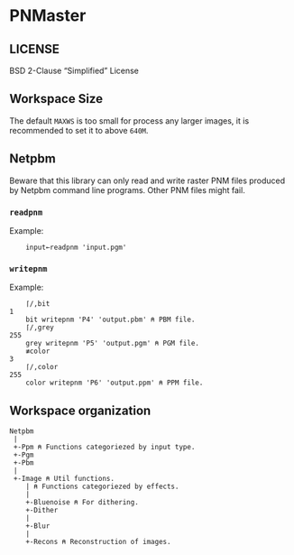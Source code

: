 # PNMaster

## LICENSE

BSD 2-Clause “Simplified” License

## Workspace Size

The default `MAXWS` is too small for process any larger images, it is
recommended to set it to above `640M`.

## Netpbm

Beware that this library can only read and write raster PNM files
produced by Netpbm command line programs. Other PNM files might fail.

### `readpnm`

Example:

```
    input←readpnm 'input.pgm'
```


### `writepnm`

Example:

```
    ⌈/,bit
1
    bit writepnm 'P4' 'output.pbm' ⍝ PBM file.
    ⌈/,grey
255
    grey writepnm 'P5' 'output.pgm' ⍝ PGM file.
    ≢color
3
    ⌈/,color
255
    color writepnm 'P6' 'output.ppm' ⍝ PPM file.
```

## Workspace organization

```
Netpbm
 |
 +-Ppm ⍝ Functions categoriezed by input type.
 +-Pgm
 +-Pbm
 |
 +-Image ⍝ Util functions.
    | ⍝ Functions categoriezed by effects.
    |
    +-Bluenoise ⍝ For dithering.
    +-Dither
    |
    +-Blur
    |
    +-Recons ⍝ Reconstruction of images.
```
